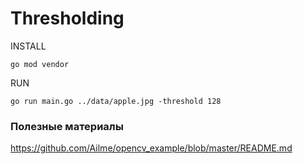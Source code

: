 # Thresholding

INSTALL

    go mod vendor
        
RUN

    go run main.go ../data/apple.jpg -threshold 128

### Полезные материалы

https://github.com/Ailme/opencv_example/blob/master/README.md